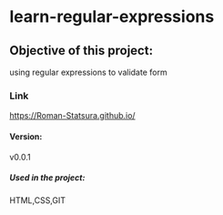 # learn-regular-expressions

## Objective of this project:
using regular expressions to validate form

### Link
https://Roman-Statsura.github.io/

#### Version: 
v0.0.1 

##### Used in the project:
HTML,CSS,GIT

